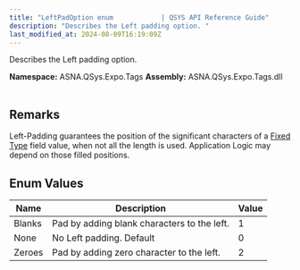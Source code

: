 ```yaml
---
title: "LeftPadOption enum            | QSYS API Reference Guide"
description: "Describes the Left padding option. "
last_modified_at: 2024-08-09T16:19:09Z
---
```


Describes the Left padding option.

**Namespace:** ASNA.QSys.Expo.Tags
**Assembly:** ASNA.QSys.Expo.Tags.dll
<br>
<br>

## Remarks

Left-Padding guarantees the position of the significant characters of a [Fixed Type](/concepts/program-structure/qsys-fixedtypes.html) field value, when not all the length is used. Application Logic may depend on those filled positions. 


## Enum Values

| Name | Description | Value
| --- | --- | --- 
| Blanks | Pad by adding blank characters to the left. | 1 |
| None | No Left padding. Default | 0 |
| Zeroes | Pad by adding zero character to the left. | 2 |

